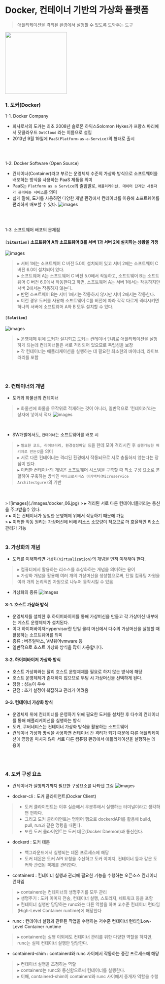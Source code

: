# Docker, 컨테이너 기반의 가상화 플랫폼
> 애플리케이션을 격리된 환경에서 실행할 수 있도록 도와주는 도구

<img src="./images/docker_01.jpg" width="200">

### 1. 도커(Docker)

1-1. Docker Company 
- 회사로서의 도커는 최초 2008년 솔로몬 하익스Solomon Hykes가 프랑스 파리에서 닷클라우드 `DotCloud` 라는 이름으로 설립
- 2013년 9월 19일에 `PaaS(Platform-as-a-Service)`의 형태로 출시
<br/>
<br/>

1-2. Docker Software (Open Source)
- 컨테이너(Container)라고 부르는 운영체제 수준의 가상화 방식으로 소프트웨어를 배포하는 방식을 사용하는 PaaS 제품을 의미
- PaaS는 `Platform as a Service`의 줄임말로,
`애플리케이션, 데이터 단계만 사용자가 관리하는 서비스`를 의미
- 쉽게 말해, 도커를 사용하면 다양한 개발 환경에서 컨테이너를 이용해 소프트웨어를 편리하게 배포할 수 있다. 
![images](./images/docker_02.jpg)
<br/>
<br/>

1-3. 소프트웨어 배포의 문제점
#### `[Situation]` 소프트웨어 A와 소프트웨어 B를 서버 1과 서버 2에 설치하는 상황을 가정
![images](./images/docker_03.jpg)
<br/>
> ▸ 서버 1에는 소프트웨어 C 버전 5.0이 설치되어 있고 서버 2에는 소프트웨어 C 버전 6.0이 설치되어 있다. <br/>
> ▸ 소프트웨어 A는 소프트웨어 C 버전 5.0에서 작동하고, 소프트웨어 B는 소프트웨어 C 버전 6.0에서 작동한다고 하면, 소프트웨어 A는 서버 1에서는 작동하지만 서버 2에서는 작동하지 않는다. <br/>
> ▸ 반면 소프트웨어 B는 서버 1에서는 작동하지 않지만 서버 2에서는 작동한다. <br/>
> ▸ 이런 경우 도커를 사용해 소프트웨어 C를 버전에 따라 각각 다르게 격리시키면 하나의 서버에 소프트웨어 A와 B 모두 설치할 수 있다.

#### `[Solution]`
![images](./images/docker_04.jpg)

> ▸ 운영체제 위에 도커가 설치되고 도커는 컨테이너 단위로 애플리케이션을 실행하게 되는데 컨테이너들은 서로 격리되어 있으므로 독립성을 보장 <br/>
> ▸ 각 컨테이너는 애플리케이션을 실행하는 데 필요한 최소한의 바이너리, 라이브러리를 포함
<br/> 
<br/>

### 2. 컨테이너의 개념
- 도커와 화물선의 컨테이너
> ▸ 화물선에 화물을 무작위로 적재하는 것이 아니라, 일반적으로 '컨테이러'라는 상자에 넣어서 적재
![images](./images/docker_05.jpg)
<br/>

- SW개발에서도, `컨테이너`는 소프트웨어를 배포 시
> ▸ `필요한 코드, 라이브러리, 환경설정파일 등`을 한데 모아 격리시킨 후 `실행가능한 패키지로 만든것`을 의미 <br/>
> ▸ 서로 다른 컨테이너는 격리된 환경에서 작동되므로 서로 충돌하지 않는다는 장점이 있다. <br/>
> ▸ 이러한 컨테이너의 개념은 소프트웨어 시스템을 구축할 때 최소 구성 요소로 분할하여 구축하는 방식인 `마이크로서비스 아키텍처(Microservice Architectgure)`의 기반 
<br/>
<br/>
> ![images](./images/docker_06.jpg)
> ▸ 격리된 서로 다른 컨테이너들끼리는 통신을 주고받을수 있다. <br/>
> ▸ 이는 컨테이너가 동일한 운영체제 위에서 작동하기 때문에 가능 <br/>
> ▸ 이러한 작동 원리는 가상머신에 비해 리소스 소모량이 적으므로 더 효율적인 리소스 관리가 가능
<br/>
<br/>

### 3. 가상화의 개념
- 도커를 이해하려면 `가상화(Virtualization)`의 개념을 먼저 이해해야 한다. <br/>
> ▸ 컴퓨터에서 활용하는 리소스를 추상화하는 개념을 의미하는 용어 <br/>
> ▸ 가상화 개념을 활용해 여러 개의 가상머신을 생성함으로써, 단일 컴퓨팅 자원을 여러 개의 논리적인 자원으로 나누어 동작시킬 수 있음

- 가상화의 종류
![images](./images/docker_07.jpg)

#### 3-1. 호스트 가상화 방식
- 운영체제를 설치한 후 하이퍼바이저를 통해 가상머신을 만들고 각 가상머신 내부에는 게스트 운영체제가 설치된다.
- 이때 하이퍼바이저Hypervisor란 단일 물리 머신에서 다수의 가상머신을 실행할 때 활용하는 소프트웨어를 의미
- 종류 : 버추얼박스, VM웨어vmware 등
- 일반적으로 호스트 가상화 방식을 많이 사용합니다.

#### 3-2. 하이퍼바이저 가상화 방식
- 호스트 가상화와는 달리 호스트 운영체제를 필요로 하지 않는 방식에 해당
- 호스트 운영체제가 존재하지 않으므로 부팅 시 가상머신을 선택하게 된다.
- 장점 : 성능이 우수
- 단점 : 초기 설정이 복잡하고 관리가 어려움

#### 3-3. 컨테이너 가상화 방식
- 운영체제 위에 컨테이너를 운영하기 위해 필요한 도커를 설치한 후 다수의 컨테이너를 통해 애플리케이션을 실행하는 방식
- 도커, 쿠버네티스는 컨테이너 가상화 방식을 활용하는 소프트웨어
- 컨테이너 가상화 방식을 사용하면 컨테이너 간 격리가 되기 때문에 다른 애플리케이션에 영향을 미치지 않아 서로 다른 컴퓨팅 환경에서 애플리케이션을 실행하는 데 용이
<br/>
<br/>

### 4. 도커 구성 요소
- 컨테이너가 실행되기까지 필요한 구성요소를 나타낸 그림
![images](./images/docker_08.jpg)

- docker-cli : 도커 클라이언트(Docker Client)
> - 도커 클라이언트는 이후 실습에서 우분투에서 실행하는 터미널이라고 생각하면 편하다. 
> - 그리고 도커 클라이언트는 명령어 행으로 dockerdAPI를 활용해 build, pull, run과 같은 명령을 내린다. 
> - 또한 도커 클라이언트는 도커 데몬(Docker Daemon)과 통신한다.

- dockerd : 도커 데몬
> - 백그라운드에서 실행되는 데몬 프로세스에 해당
> - 도커 데몬은 도커 API 요청을 수신하고 도커 이미지, 컨테이너 등과 같은 도커와 관련된 객체를 관리한다.

- containerd : 컨테이너 실행과 관리에 필요한 기능을 수행하는 오픈소스 컨테이너 런타임 <br/>
> ▸ containerd는 컨테이너의 생명주기를 모두 관리 <br/>
> ▸ 생명주기 : 도커 이미지 전송, 컨테이너 실행, 스토리지, 네트워크 등을 포함 <br/>
> ▸ 컨테이너 실행만 담당하는 runc와는 다른 역할을 하며 고수준 컨테이너 런타임(High-Level Container runtime)에 해당한다

- runc : 컨테이너 실행과 관련된 작업을 수행하는 저수준 컨테이너 런타임Low-Level Container runtime <br/>
> ▸ containerd는 실행 이외에도 컨테이너 관리를 위한 다양한 역할을 하지만, runc는 실제 컨테이너 실행만 담당한다.

- containerd-shim : containerd와 runc 사이에서 작동하는 중간 프로세스에 해당 <br/>
> ▸ 컨테이너 실행을 조정하는 역할 <br/>
> ▸ containerd는 runc와 통신함으로써 컨테이너를 실행한다. <br/>
> ▸ 이때, containerd-shim이 containerd와 runc 사이에서 중개자 역할을 수행


